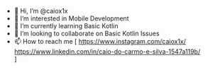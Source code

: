 - 👋 Hi, I’m @caiox1x
- 👀 I’m interested in Mobile Development
- 🌱 I’m currently learning Basic Kotlin
- 💞️ I’m looking to collaborate on Basic Kotlin Issues
- 📫 How to reach me [ https://www.instagram.com/caiox1x/
https://www.linkedin.com/in/caio-do-carmo-e-silva-1547a119b/                      
]

